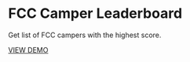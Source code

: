 # FCC Camper Leaderboard

Get list of FCC campers with the highest score.

<a href="https://ij-fcc-camper-leaderboard.herokuapp.com/">VIEW DEMO</a>
